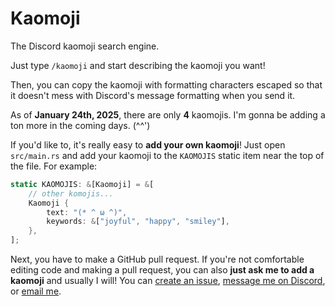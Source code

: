 # Kaomoji

The Discord kaomoji search engine.

Just type `/kaomoji` and start describing the kaomoji you want!

<!-- screenshot here -->

Then, you can copy the kaomoji with formatting characters escaped so that it
doesn't mess with Discord's message formatting when you send it.

<!-- screenshot here -->

As of **January 24th, 2025**, there are only **4** kaomojis. I'm gonna be adding
a ton more in the coming days. (^^')

If you'd like to, it's really easy to **add your own kaomoji**! Just open
`src/main.rs` and add your kaomoji to the `KAOMOJIS` static item near the top of
the file. For example:

```rs
static KAOMOJIS: &[Kaomoji] = &[
    // other komojis...
    Kaomoji {
        text: "(* ^ ω ^)",
        keywords: &["joyful", "happy", "smiley"],
    },
];
```

Next, you have to make a GitHub pull request. If you're not comfortable editing
code and making a pull request, you can also **just ask me to add a kaomoji**
and usually I will! You can [create an issue], [message me on Discord], or
[email me].

[create an issue]: https://github.com/valentinegb/kaomoji/issues/new
[message me on Discord]: https://discord.com/users/1016154932354744330
[email me]: valentinegb@icloud.com
